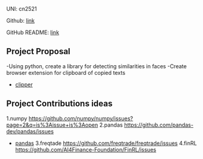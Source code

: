 UNI: cn2521

Github: [link](https://github.com/ChangSuNam)

GitHub README: [link](https://github.com/ChangSuNam/ChangSuNam/blob/main/README.md)

## Project Proposal

-Using python, create a library for detecting similarities in faces 
-Create browser extension for clipboard of copied texts
- [clipper](./projects/javascript/clipper)
## Project Contributions ideas
1.numpy https://github.com/numpy/numpy/issues?page=2&q=is%3Aissue+is%3Aopen
2.pandas https://github.com/pandas-dev/pandas/issues
- [pandas](./projects/python/pandas.md)
3.freqtade https://github.com/freqtrade/freqtrade/issues
4.finRL https://github.com/AI4Finance-Foundation/FinRL/issues
